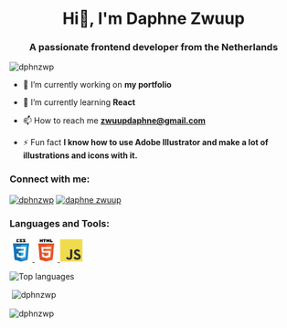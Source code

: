 <h1 align="center">Hi👋, I'm Daphne Zwuup</h1>
<h3 align="center">A passionate frontend developer from the Netherlands</h3>

<p align="left"> <img src="https://komarev.com/ghpvc/?username=dphnzwp&label=Profile%20views&color=0e75b6&style=flat" alt="dphnzwp" /> </p>

- 🔭 I’m currently working on **my portfolio**

- 🌱 I’m currently learning **React**

- 📫 How to reach me **zwuupdaphne@gmail.com**

- ⚡ Fun fact **I know how to use Adobe Illustrator and make a lot of illustrations and icons with it.**

<h3 align="left">Connect with me:</h3>
<p align="left">
<a href="https://codepen.io/dphnzwp" target="blank"><img align="center" src="https://raw.githubusercontent.com/rahuldkjain/github-profile-readme-generator/master/src/images/icons/Social/codepen.svg" alt="dphnzwp" height="30" width="40" /></a>
<a href="https://linkedin.com/in/daphne zwuup" target="blank"><img align="center" src="https://raw.githubusercontent.com/rahuldkjain/github-profile-readme-generator/master/src/images/icons/Social/linked-in-alt.svg" alt="daphne zwuup" height="30" width="40" /></a>
</p>

<h3 align="left">Languages and Tools:</h3>
<p align="left"> <a href="https://www.w3schools.com/css/" target="_blank" rel="noreferrer"> <img src="https://raw.githubusercontent.com/devicons/devicon/master/icons/css3/css3-original-wordmark.svg" alt="css3" width="40" height="40"/> </a> <a href="https://www.w3.org/html/" target="_blank" rel="noreferrer"> <img src="https://raw.githubusercontent.com/devicons/devicon/master/icons/html5/html5-original-wordmark.svg" alt="html5" width="40" height="40"/> </a> <a href="https://developer.mozilla.org/en-US/docs/Web/JavaScript" target="_blank" rel="noreferrer"> <img src="https://raw.githubusercontent.com/devicons/devicon/master/icons/javascript/javascript-original.svg" alt="javascript" width="40" height="40"/> </a> </p>

![Top languages](https://github-readme-stats.vercel.app/api/top-langs/?username=dphnzwp)

<p>&nbsp;<img align="center" src="https://github-readme-stats.vercel.app/api?username=dphnzwp&show_icons=true&locale=en" alt="dphnzwp" /></p>

<p><img align="center" src="https://github-readme-streak-stats.herokuapp.com/?user=dphnzwp&" alt="dphnzwp" /></p>

